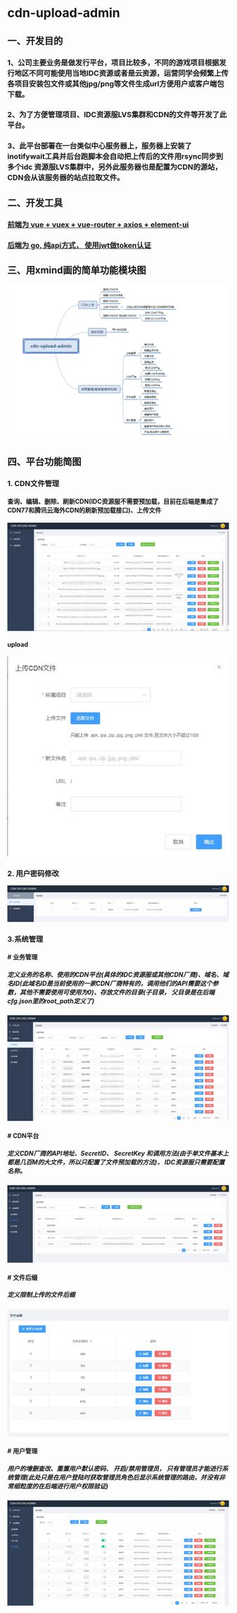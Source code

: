 # **cdn-upload-admin**

## 一、开发目的
### 1、公司主要业务是做发行平台，项目比较多，不同的游戏项目根据发行地区不同可能使用当地IDC资源或者是云资源，运营同学会频繁上传各项目安装包文件或其他jpg/png等文件生成url方便用户或客户端包下载。
### 2、为了方便管理项目、IDC资源服LVS集群和CDN的文件等开发了此平台。
### 3、此平台部署在一台类似中心服务器上，服务器上安装了inotifywait工具并后台跑脚本会自动把上传后的文件用rsync同步到多个idc 资源服LVS集群中，另外此服务器也是配置为CDN的源站，CDN会从该服务器的站点拉取文件。

## 二、开发工具
### [前端为 vue + vuex + vue-router + axios + element-ui](./cdnadmin_webserver/README.md)
### [后端为 go, 纯api方式， 使用jwt做token认证](./cdnadmin_apiserver/README.md)

## 三、用xmind画的简单功能模块图
![](./images/xmind.jpg)

## 四、平台功能简图
### 1. CDN文件管理
#### 查询、编辑、删除、刷新CDN(IDC资源服不需要预加载，目前在后端是集成了CDN77和腾讯云海外CDN的刷新预加载接口)、上传文件
![](./images/cdn_file.jpg)
#### upload
![](./images/cdn_upload.jpg)

### 2. 用户密码修改
![](./images/update_pwd.jpg)

### 3.系统管理
#### # 业务管理
##### 定义业务的名称、使用的CDN平台(具体的IDC资源服或其他CDN厂商)、域名、域名ID(此域名ID是当前使用的一家CDN厂商特有的，调用他们的API需要这个参数，其他不需要使用可使用为0)、存放文件的目录(子目录， 父目录是在后端cfg.json里的root_path定义了)
![](./images/project.jpg)

#### # CDN平台
##### 定义CDN厂商的API地址、SecretID、 SecretKey 和调用方法(由于单文件基本上都是几百M的大文件，所以只配置了文件预加载的方法)， IDC资源服只需要配置名称。
![](./images/platform.jpg)

#### # 文件后缀
##### 定义限制上传的文件后缀
![](./images/suffix.jpg)

#### # 用户管理
##### 用户的增删查改、重置用户默认密码、 开启/禁用管理员， 只有管理员才能进行系统管理(此处只是在用户登陆时获取管理员角色后显示系统管理的路由，并没有非常细粒度的在后端进行用户权限验证)
![](./images/user.jpg)
